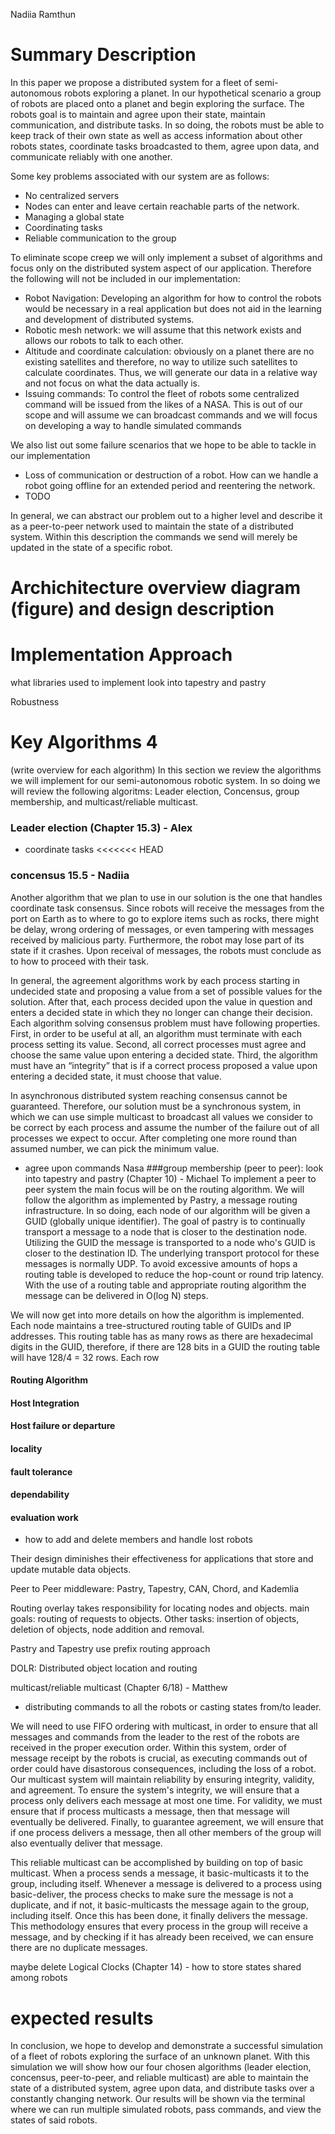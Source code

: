 Nadiia Ramthun

# Summary Description

In this paper we propose a distributed system for a fleet of semi-autonomous robots exploring a planet. In our hypothetical scenario a group of robots are placed onto a planet and begin exploring the surface. The robots goal is to maintain and agree upon their state, maintain communication, and distribute tasks. In so doing, the robots must be able to keep track of their own state as well as access information about other robots states, coordinate tasks broadcasted to them, agree upon data, and communicate reliably with one another.

Some key problems associated with our system are as follows:

- No centralized servers
- Nodes can enter and leave certain reachable parts of the network.
- Managing a global state
- Coordinating tasks
- Reliable communication to the group

To eliminate scope creep we will only implement a subset of algorithms and focus only on the distributed system aspect of our application. Therefore the following will not be included in our implementation:

- Robot Navigation: Developing an algorithm for how to control the robots would be necessary in a real application but does not aid in the learning and development of distributed systems.
- Robotic mesh network: we will assume that this network exists and allows our robots to talk to each other.
- Altitude and coordinate calculation: obviously on a planet there are no existing satellites and therefore, no way to utilize such satellites to calculate coordinates. Thus, we will generate our data in a relative way and not focus on what the data actually is.
- Issuing commands: To control the fleet of robots some centralized command will be issued from the likes of a NASA. This is out of our scope and will assume we can broadcast commands and we will focus on developing a way to handle simulated commands

We also list out some failure scenarios that we hope to be able to tackle in our implementation

- Loss of communication or destruction of a robot. How can we handle a robot going offline for an extended period and reentering the network.
- TODO

In general, we can abstract our problem out to a higher level and describe it as a peer-to-peer network used to maintain the state of a distributed system. Within this description the commands we send will merely be updated in the state of a specific robot.

# Archichitecture overview diagram (figure) and design description

# Implementation Approach

what libraries used to implement
look into tapestry and pastry

Robustness

# Key Algorithms 4

(write overview for each algorithm)
In this section we review the algorithms we will implement for our semi-autonomous robotic system. In so doing we will review the following algoritms: Leader election, Concensus, group membership, and multicast/reliable multicast.

### Leader election (Chapter 15.3) - Alex

- coordinate tasks
  <<<<<<< HEAD

### concensus 15.5 - Nadiia
Another algorithm that we plan to use in our solution is the one that handles coordinate task consensus. Since robots will receive the messages from the port on Earth as to where to go to explore items such as rocks, there might be delay, wrong ordering of messages, or even tampering with messages received by malicious party. Furthermore, the robot may lose part of its state if it crashes. Upon receival of messages, the robots must conclude as to how to proceed with their task. 

In general, the agreement algorithms work by each process starting in undecided state and proposing a value from a set of possible values for the solution. After that, each process decided upon the value in question and enters a decided state in which they no longer can change their decision. Each algorithm solving consensus problem must have following properties. First, in order to be useful at all, an algorithm must terminate with each process setting its value. Second, all correct processes must agree and choose the same value upon entering a decided state. Third, the algorithm must have an “integrity” that is if a correct process proposed a value upon entering a decided state, it must choose that value.

In asynchronous distributed system reaching consensus cannot be guaranteed. Therefore, our solution must be a synchronous system, in which we can use simple multicast to broadcast all values we consider to be correct by each process and assume the number of the failure out of all processes we expect to occur. After completing one more round than assumed number, we can pick the minimum value.


- agree upon commands Nasa
  ###group membership (peer to peer): look into tapestry and pastry (Chapter 10) - Michael
  To implement a peer to peer system the main focus will be on the routing algorithm. We will follow the algorithm as implemented by Pastry, a message routing infrastructure. In so doing, each node of our algorithm will be given a GUID (globally unique identifier). The goal of pastry is to continually transport a message to a node that is closer to the destination node. Utilizing the GUID the message is transported to a node who's GUID is closer to the destination ID. The underlying transport protocol for these messages is normally UDP. To avoid excessive amounts of hops a routing table is developed to reduce the hop-count or round trip latency. With the use of a routing table and appropriate routing algorithm the message can be delivered in O(log N) steps.

We will now get into more details on how the algorithm is implemented. Each node maintains a tree-structured routing table of GUIDs and IP addresses. This routing table has as many rows as there are hexadecimal digits in the GUID, therefore, if there are 128 bits in a GUID the routing table will have 128/4 = 32 rows. Each row


#### Routing Algorithm

#### Host Integration

#### Host failure or departure

#### locality

#### fault tolerance

#### dependability

#### evaluation work

- how to add and delete members and handle lost robots

Their design diminishes their effectiveness for applications that store and update mutable data objects.

Peer to Peer middleware: Pastry, Tapestry, CAN, Chord, and Kademlia

Routing overlay takes responsibility for locating nodes and objects. main goals: routing of requests to objects. Other tasks: insertion of objects, deletion of objects, node addition and removal.

Pastry and Tapestry use prefix routing approach

DOLR: Distributed object location and routing

multicast/reliable multicast (Chapter 6/18) - Matthew

- distributing commands to all the robots or casting states from/to leader.

We will need to use FIFO ordering with multicast, in order to ensure that all messages and commands from the leader to the rest of the robots are received in the proper execution order. Within this system, order of message receipt by the robots is crucial, as executing commands out of order could have disastorous consequences, including the loss of a robot. Our multicast system will maintain reliability by ensuring integrity, validity, and agreement. To ensure the system's integrity, we will ensure that a process only delivers each message at most one time. For validity, we must ensure that if process multicasts a message, then that message will eventually be delivered. Finally, to guarantee agreement, we will ensure that if one process delivers a message, then all other members of the group will also eventually deliver that message.

This reliable multicast can be accomplished by building on top of basic multicast. When a process sends a message, it basic-multicasts it to the group, including itself. Whenever a message is delivered to a process using basic-deliver, the process checks to make sure the message is not a duplicate, and if not, it basic-multicasts the message again to the group, including itself. Once this has been done, it finally delivers the message. This methodology ensures that every process in the group will receive a message, and by checking if it has already been received, we can ensure there are no duplicate messages.

maybe delete
Logical Clocks (Chapter 14) -
how to store states shared among robots

# expected results

In conclusion, we hope to develop and demonstrate a successful simulation of a fleet of robots exploring the surface of an unknown planet. With this simulation we will show how our four chosen algorithms (leader election, concensus, peer-to-peer, and reliable multicast) are able to maintain the state of a distributed system, agree upon data, and distribute tasks over a constantly changing network. Our results will be shown via the terminal where we can run multiple simulated robots, pass commands, and view the states of said robots.
